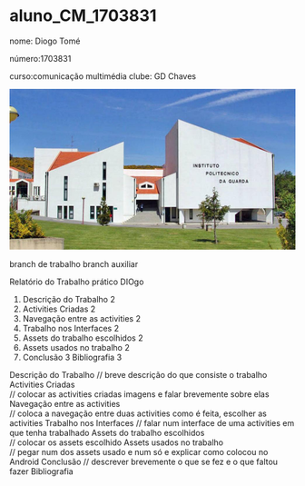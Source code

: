 # aluno_CM_1703831
nome: Diogo Tomé

número:1703831

curso:comunicação multimédia
clube: GD Chaves

![alt_text](./imagens/ipg.jpg)
 

branch de trabalho
branch auxiliar


Relatório do Trabalho prático
<music1>
DIOgo


1. Descrição do Trabalho	2
2. Activities Criadas	2
3. Navegação entre as activities	2
4. Trabalho nos Interfaces	2
5. Assets do trabalho escolhidos	2
6. Assets usados no trabalho	2
7. Conclusão	3
Bibliografia	3


Descrição do Trabalho
// breve descrição do que consiste o trabalho
Activities Criadas	
  // colocar as activities criadas imagens e falar brevemente sobre elas
Navegação entre as activities	
// coloca a navegação entre duas activities como é feita, escolher as activities
Trabalho nos Interfaces	
// falar num interface de uma activities em que tenha trabalhado
Assets do trabalho escolhidos	
// colocar os assets escolhido
Assets usados no trabalho	
// pegar num dos assets usado e num só e explicar como colocou no Android
Conclusão
// descrever brevemente o que se fez e o que faltou fazer
Bibliografia
